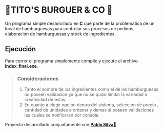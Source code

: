  # 🍔TITO'S BURGUER & CO 🍔
Un programa simple desarrollado en **C** que parte de la problematica de un local de hamburguesas para controlar sus procesos de pedidos, elaboracion de hamburguesas y stock de ingredientes.
## Ejecución
Para correr el programa simplemente compile y ejecute el archivo **index_final.exe**.

> ### Consideraciones
> 1. Tanto el nombre de los ingredientes como el de las hamburguesas no poseen validacion ya que no se quizo limitar la variedad o creatividad de estas.
>2. En cuanto a elegir opcion dentro del sistema, seleccion de precio , cantidad de unidades a ordenar y demas si poseen validaciones las cuales se notificaran por consola.

Proyecto desarrollado conjuntamente con [**Pablo Silva💜**](https://github.com/pabloesilva "Pablo Silva")

